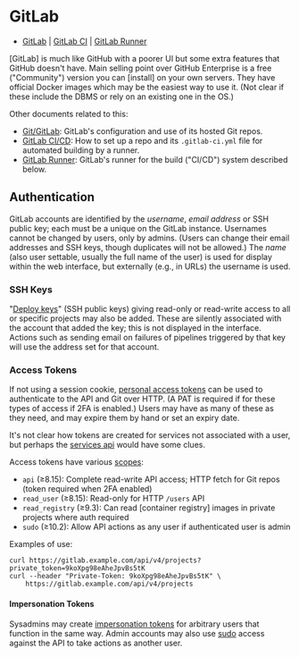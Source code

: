 GitLab
======

* [GitLab](gitlab.md) | [GitLab CI](gitlab-ci.md)
  | [GitLab Runner](gitlab-runner.md)

[GitLab] is much like GitHub with a poorer UI but some extra features that
GitHub doesn't have. Main selling point over GitHub Enterprise is a
free ("Community") version you can [install] on your own servers. They
have official Docker images which may be the easiest way to use it.
(Not clear if these include the DBMS or rely on an existing one in the OS.)

Other documents related to this:
* [Git/GitLab](../git/gitlab.md): GitLab's configuration and use of
  its hosted Git repos.
* [GitLab CI/CD](gitlab-ci.md): How to set up a repo and its
  `.gitlab-ci.yml` file for automated building by a runner.
* [GitLab Runner](gitlab-runner.md): GitLab's runner for the
  build ("CI/CD") system described below.


Authentication
--------------

GitLab accounts are identified by the _username_, _email address_ or
SSH public key; each must be a unique on the GitLab instance.
Usernames cannot be changed by users, only by admins. (Users can
change their email addresses and SSH keys, though duplicates will not
be allowed.) The _name_ (also user settable, usually the full name of
the user) is used for display within the web interface, but externally
(e.g., in URLs) the username is used.

### SSH Keys

"[Deploy keys]" (SSH public keys) giving read-only or read-write
access to all or specific projects may also be added. These are
silently associated with the account that added the key; this is not
displayed in the interface. Actions such as sending email on failures
of pipelines triggered by that key will use the address set for that
account.

### Access Tokens

If not using a session cookie, [personal access tokens] can be used to
authenticate to the API and Git over HTTP. (A PAT is required if for
these types of access if 2FA is enabled.) Users may have as many of
these as they need, and may expire them by hand or set an expiry date.

It's not clear how tokens are created for services not associated with
a user, but perhaps the [services api] would have some clues.

Access tokens have various [scopes]:
* `api` (≥8.15): Complete read-write API access; HTTP fetch for Git repos
  (token required when 2FA enabled)
* `read_user` (≥8.15): Read-only for HTTP `/users` API
* `read_registry` (≥9.3): Can read [container registry] images in
  private projects where auth required
* `sudo` (≥10.2): Allow API actions as any user if authenticated user
  is admin

Examples of use:

    curl https://gitlab.example.com/api/v4/projects?private_token=9koXpg98eAheJpvBs5tK
    curl --header "Private-Token: 9koXpg98eAheJpvBs5tK" \
        https://gitlab.example.com/api/v4/projects

#### Impersonation Tokens

Sysadmins may create [impersonation tokens] for arbitrary users that
function in the same way. Admin accounts may also use [sudo] access
against the API to take actions as another user.


[deploy keys]: https://docs.gitlab.com/ce/ssh/README.html#deploy-keys
[impersonation tokens]: https://docs.gitlab.com/ce/api/README.html#impersonation-tokens
[personal access tokens]: https://docs.gitlab.com/ce/api/README.html#personal-access-tokens
[services api]: https://docs.gitlab.com/ce/api/services.html
[sudo]: https://docs.gitlab.com/ce/api/README.html#sudo
[scopes]: https://docs.gitlab.com/ee/user/profile/personal_access_tokens.html#limiting-scopes-of-a-personal-access-token
